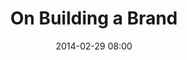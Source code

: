 ---
title: On Building a Brand
date: 2014-02-29 08:00
location: 
  name: Cremalab (Crossroads)
  link: google.com
description:
photo: tad_carpenter.jpg
register_link: google.com
---